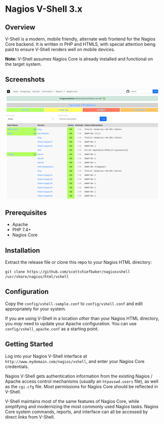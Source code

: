 # Nagios V-Shell 3.x

## Overview

V-Shell is a modern, mobile friendly, alternate web frontend for the Nagios Core
backend. It is written in PHP and HTML5, with special attention being paid to
ensure V-Shell renders well on mobile devices.

**Note:** V-Shell assumes Nagios Core is already installed and functional on the
target system.

## Screenshots
![Screenshot](screenshot.png?raw=true)

## Prerequisites

* Apache
* PHP 7.4+
* Nagios Core

## Installation

Extract the release file or clone this repo to your Nagios HTML directory:

```
git clone https://github.com/scottchiefbaker/nagiosvshell /usr/share/nagios/html/vshell
```

## Configuration

Copy the `config/vshell-sample.conf` to `config/vshell.conf` and edit
appropriately for your system.

If you are using V-Shell in a location *other* than your Nagios HTML directory,
you *may* need to update your Apache configuration. You can use
`config/vshell_apache.conf` as a starting point.

## Getting Started

Log into your Nagios V-Shell interface at
`http://www.mydomain.com/nagios/vshell`, and enter your Nagios Core
credentials.

Nagios V-Shell gets authentication information from the existing Nagios / Apache
access control mechanisms (usually an `htpasswd.users` file), as well as the
`cgi.cfg` file.  Most permissions for Nagios Core should be reflected in
V-Shell.

V-Shell maintains most of the same features of Nagios Core, while simplifying
and modernizing the most commonly used Nagios tasks. Nagios Core system commands,
reports, and interface can all be accessed by direct links from V-Shell.
